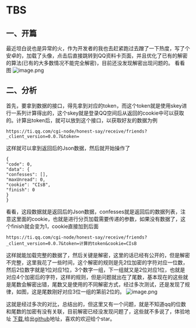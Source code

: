 # TBS
## 一、开篇
最近坦白说也是异常的火，作为开发者的我也去赶紧跑过去蹭了一下热度，写了个安卓的，加载了头像，点击后直接跳转到QQ资料卡页面，并且优化了已有的解密的算法(已有的大多数情况不能完全解密)，目前还没发现解密出现问题的。
看看图
![image.png](https://upload-images.jianshu.io/upload_images/3110248-7af00a967121f8ef.png?imageMogr2/auto-orient/strip%7CimageView2/2/w/1240)


## 二、分析
首先，要拿到数据的接口，得先拿到对应的token，而这个token就是使用skey进行一系列计算得出的，这个skey就是登录QQ空间后从返回的cookie中可以获取的。计算出token后，就可以放到这个接口，以获取好友的数据为例
```
https://ti.qq.com/cgi-node/honest-say/receive/friends?_client_version=0.0.7&token=
```
这样就可以拿到返回后的Json数据，然后就开始操作了
```
{
"code": 0,
"data": {
"confesses": [],
"maxUnread": 0,
"cookie": "CIsB",
"finish": 0
}
}
```
看看，这段数据就是返回后的Json数据，confesses就是返回后的数据列表，注意这里面的cookie，也就是进行分页加载需要传递的参数，如果没有数据了，这个finish就会变为1，cookie直接加到后面
```
https://ti.qq.com/cgi-node/honest-say/receive/friends?_client_version=0.0.7&token=计算的token&cookie=CIsB
```
这样就能加载完整的数据了，然后关键是解密，这里的话已经有公开的，但是解密不完整，这里我花了一些时间，这个解密的规则是先2位加密的字符对应一位数，然后2位数字就是1位对应1位，3个数字一组，下一组就又是2位对应1位，也就是对应4个加密后的字符，这样的规则，但是问题就出在了尾数，基本现在的这些就是尾数会解密出错，尾数又是使用的不同解密方式，经过多次测试，还是发现了规律，如图，这是尾数刚好对应3位一组的第前2位的。
![image.png](https://upload-images.jianshu.io/upload_images/3110248-e794c0bb9caf5057.png?imageMogr2/auto-orient/strip%7CimageView2/2/w/1240)

这就是经过多次的对比，总结出的，但这里又有一个问题，就是不知道qq的位数和尾数的加密有没有关联，目前解密已经没发现问题了，这些就不多说了，体验地址
[下载](https://github.com/Xchuanshuo/TBS/blob/master/app/release/app-release.apk),给出[github](https://github.com/Xchuanshuo/TBS)地址，喜欢的欢迎给个star。


